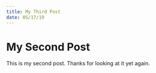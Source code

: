 ```yaml
---
title: My Third Post
date: 05/17/19
---
```


# My Second Post
This is my second post. Thanks for looking at it yet again.